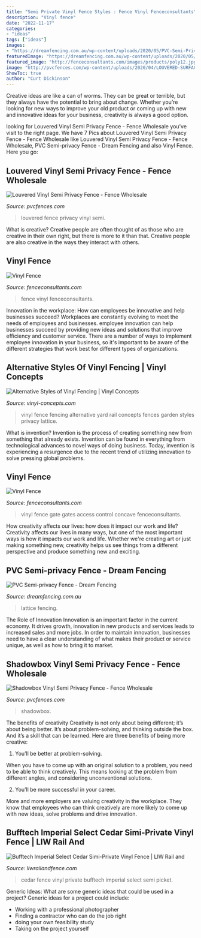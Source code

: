```yaml
---
title: "Semi Private Vinyl Fence Styles : Fence Vinyl Fenceconsultants"
description: "Vinyl fence"
date: "2022-11-17"
categories:
- "ideas"
tags: ["ideas"]
images:
- "https://dreamfencing.com.au/wp-content/uploads/2020/05/PVC-Semi-Privacy-Fence-with-Top-Lattice-ST106-Dream-Fencing-3.jpg"
featuredImage: "https://dreamfencing.com.au/wp-content/uploads/2020/05/PVC-Semi-Privacy-Fence-with-Top-Lattice-ST106-Dream-Fencing-3.jpg"
featured_image: "http://fenceconsultants.com/images/products/poly12.jpg"
image: "http://pvcfences.com/wp-content/uploads/2020/04/LOUVERED-SURFACE-MOUNTED-scaled.jpg"
ShowToc: true
author: "Curt Dickinson"
---
```



Creative ideas are like a can of worms. They can be great or terrible, but they always have the potential to bring about change. Whether you’re looking for new ways to improve your old product or coming up with new and innovative ideas for your business, creativity is always a good option.

	

		
looking for Louvered Vinyl Semi Privacy Fence - Fence Wholesale you've visit to the right page. We have 7 Pics about Louvered Vinyl Semi Privacy Fence - Fence Wholesale like Louvered Vinyl Semi Privacy Fence - Fence Wholesale, PVC Semi-privacy Fence - Dream Fencing and also Vinyl Fence. Here you go:
		
    
## Louvered Vinyl Semi Privacy Fence - Fence Wholesale

<img loading=lazy src="http://pvcfences.com/wp-content/uploads/2020/04/LOUVERED-SURFACE-MOUNTED-scaled.jpg" onerror="this.onerror=null;this.src='https://tse2.mm.bing.net/th?id=OIP.v8BcOp6FRS5sRKpkX5FB4QHaNK&amp;pid=15.1';" alt="Louvered Vinyl Semi Privacy Fence - Fence Wholesale">

_Source: pvcfences.com_

>louvered fence privacy vinyl semi. 

	

What is creative?
Creative people are often thought of as those who are creative in their own right, but there is more to it than that. Creative people are also creative in the ways they interact with others.

    
## Vinyl Fence

<img loading=lazy src="http://fenceconsultants.com/images/products/poly12.jpg" onerror="this.onerror=null;this.src='https://tse3.mm.bing.net/th?id=OIP.L8whz_m6q7pUj-3WMZuQWQHaFj&amp;pid=15.1';" alt="Vinyl Fence">

_Source: fenceconsultants.com_

>fence vinyl fenceconsultants. 

	

Innovation in the workplace: How can employees be innovative and help businesses succeed?
Workplaces are constantly evolving to meet the needs of employees and businesses. employee innovation can help businesses succeed by providing new ideas and solutions that improve efficiency and customer service. There are a number of ways to implement employee innovation in your business, so it's important to be aware of the different strategies that work best for different types of organizations.

    
## Alternative Styles Of Vinyl Fencing | Vinyl Concepts

<img loading=lazy src="http://vinyl-concepts.com/wp-content/uploads/2016/03/garden-rail-fence-style-01.jpg" onerror="this.onerror=null;this.src='https://tse1.mm.bing.net/th?id=OIP.R7dwdYeYp8tb9Z_rAc8yggHaFj&amp;pid=15.1';" alt="Alternative Styles of Vinyl Fencing | Vinyl Concepts">

_Source: vinyl-concepts.com_

>vinyl fence fencing alternative yard rail concepts fences garden styles privacy lattice. 

	

What is invention?
Invention is the process of creating something new from something that already exists. Invention can be found in everything from technological advances to novel ways of doing business. Today, invention is experiencing a resurgence due to the recent trend of utilizing innovation to solve pressing global problems.

    
## Vinyl Fence

<img loading=lazy src="http://fenceconsultants.com/images/products/supreme_concave_vinyl.jpg" onerror="this.onerror=null;this.src='https://tse4.mm.bing.net/th?id=OIP.ZI3z5h7aMBLb_cJ7hmHvEAHaDY&amp;pid=15.1';" alt="Vinyl Fence">

_Source: fenceconsultants.com_

>vinyl fence gate gates access control concave fenceconsultants. 

	

How creativity affects our lives: how does it impact our work and life?
Creativity affects our lives in many ways, but one of the most important ways is how it impacts our work and life. Whether we're creating art or just making something new, creativity helps us see things from a different perspective and produce something new and exciting.

    
## PVC Semi-privacy Fence - Dream Fencing

<img loading=lazy src="https://dreamfencing.com.au/wp-content/uploads/2020/05/PVC-Semi-Privacy-Fence-with-Top-Lattice-ST106-Dream-Fencing-3.jpg" onerror="this.onerror=null;this.src='https://tse4.mm.bing.net/th?id=OIP.aN-yrSpXJZVkFfI-bGKIswHaHa&amp;pid=15.1';" alt="PVC Semi-privacy Fence - Dream Fencing">

_Source: dreamfencing.com.au_

>lattice fencing. 

	

The Role of Innovation
Innovation is an important factor in the current economy. It drives growth, innovation in new products and services leads to increased sales and more jobs. In order to maintain innovation, businesses need to have a clear understanding of what makes their product or service unique, as well as how to bring it to market.

    
## Shadowbox Vinyl Semi Privacy Fence - Fence Wholesale

<img loading=lazy src="http://pvcfences.com/wp-content/uploads/2020/04/SBX-PC-WHT-5.jpg" onerror="this.onerror=null;this.src='https://tse4.mm.bing.net/th?id=OIP.SOu5SZcJW06GyDPEWKUbfAHaFd&amp;pid=15.1';" alt="Shadowbox Vinyl Semi Privacy Fence - Fence Wholesale">

_Source: pvcfences.com_

>shadowbox. 

	

The benefits of creativity
Creativity is not only about being different; it’s about being better. It’s about problem-solving, and thinking outside the box. And it’s a skill that can be learned. Here are three benefits of being more creative:
1. You’ll be better at problem-solving.

When you have to come up with an original solution to a problem, you need to be able to think creatively. This means looking at the problem from different angles, and considering unconventional solutions.

2. You’ll be more successful in your career.

More and more employers are valuing creativity in the workplace. They know that employees who can think creatively are more likely to come up with new ideas, solve problems and drive innovation.

    
## Bufftech Imperial Select Cedar Simi-Private Vinyl Fence | LIW Rail And

<img loading=lazy src="https://liwrailandfence.com/wp-content/uploads/2018/07/bufftech-imperial-select-cedar-3.jpg" onerror="this.onerror=null;this.src='https://tse1.mm.bing.net/th?id=OIP.A39D7p90JGT4EyyT2YMTCgHaD1&amp;pid=15.1';" alt="Bufftech Imperial Select Cedar Simi-Private Vinyl Fence | LIW Rail and">

_Source: liwrailandfence.com_

>cedar fence vinyl private bufftech imperial select semi picket. 

	

Generic Ideas: What are some generic ideas that could be used in a project?
Generic ideas for a project could include: 
- Working with a professional photographer 
- Finding a contractor who can do the job right 
- doing your own feasibility study 
- Taking on the project yourself

